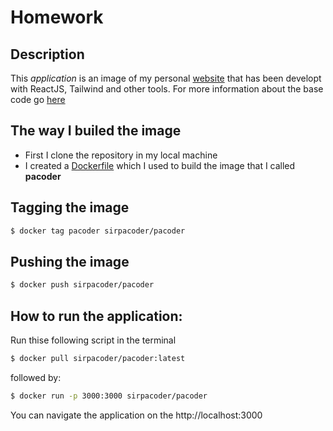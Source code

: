 # Homework

## Description
This *application* is an image of my personal [website]('http://pacoder.com) that has been developt with ReactJS, Tailwind and other tools. For more information about the base code go [here](https://github.com/PacoZG/pacoder)

## The way I builed the image
- First I clone the repository in my local machine
- I created a [Dockerfile](./Dockerfile) which I used to build the image that I called __pacoder__

## Tagging the image
```bash
$ docker tag pacoder sirpacoder/pacoder
```
## Pushing the image
```bash
$ docker push sirpacoder/pacoder   
```

## How to run the application:
Run thise following script in the terminal
```bash
$ docker pull sirpacoder/pacoder:latest
```
followed by:
```bash
$ docker run -p 3000:3000 sirpacoder/pacoder
```
You can navigate the application on the http://localhost:3000